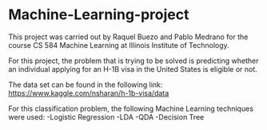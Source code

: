 # Machine-Learning-project

This project was carried out by Raquel Buezo and Pablo Medrano for the course CS 584 Machine Learning at Illinois Institute of Technology.

For this project, the problem that is trying to be solved is predicting whether an individual applying for an H-1B visa in the United States is eligible or not.

The data set can be found in the following link:
https://www.kaggle.com/nsharan/h-1b-visa/data

For this classification problem, the following Machine Learning techniques were used: 
-Logistic Regression
-LDA
-QDA
-Decision Tree
